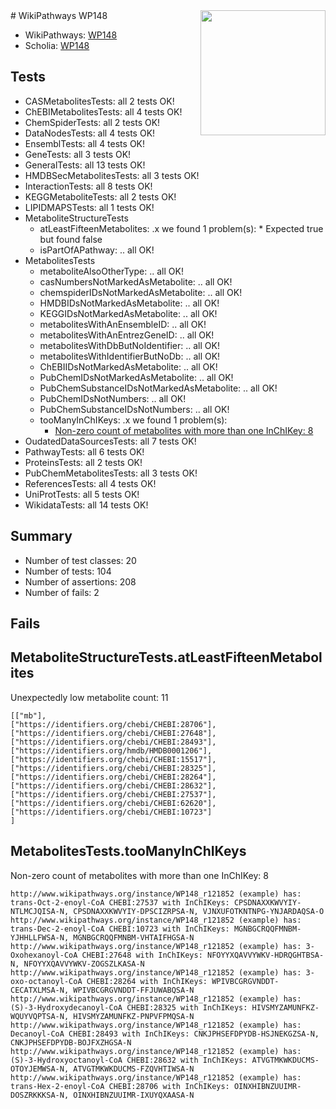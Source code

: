 <img style="float: right; width: 200px" src="https://upload.wikimedia.org/wikipedia/commons/thumb/8/83/Wplogo_with_text_500.png/640px-Wplogo_with_text_500.png" />
# WikiPathways WP148

* WikiPathways: [WP148](https://new.wikipathways.org/pathways/WP148)
* Scholia: [WP148](https://scholia.toolforge.org/wikipathways/WP148)
## Tests
* CASMetabolitesTests: all 2 tests OK!
* ChEBIMetabolitesTests: all 4 tests OK!
* ChemSpiderTests: all 2 tests OK!
* DataNodesTests: all 4 tests OK!
* EnsemblTests: all 4 tests OK!
* GeneTests: all 3 tests OK!
* GeneralTests: all 13 tests OK!
* HMDBSecMetabolitesTests: all 3 tests OK!
* InteractionTests: all 8 tests OK!
* KEGGMetaboliteTests: all 2 tests OK!
* LIPIDMAPSTests: all 1 tests OK!
* MetaboliteStructureTests
    * atLeastFifteenMetabolites: .x we found 1 problem(s):
            * Expected true but found false
    * isPartOfAPathway: .. all OK!
* MetabolitesTests
    * metaboliteAlsoOtherType: .. all OK!
    * casNumbersNotMarkedAsMetabolite: .. all OK!
    * chemspiderIDsNotMarkedAsMetabolite: .. all OK!
    * HMDBIDsNotMarkedAsMetabolite: .. all OK!
    * KEGGIDsNotMarkedAsMetabolite: .. all OK!
    * metabolitesWithAnEnsembleID: .. all OK!
    * metabolitesWithAnEntrezGeneID: .. all OK!
    * metabolitesWithDbButNoIdentifier: .. all OK!
    * metabolitesWithIdentifierButNoDb: .. all OK!
    * ChEBIIDsNotMarkedAsMetabolite: .. all OK!
    * PubChemIDsNotMarkedAsMetabolite: .. all OK!
    * PubChemSubstanceIDsNotMarkedAsMetabolite: .. all OK!
    * PubChemIDsNotNumbers: .. all OK!
    * PubChemSubstanceIDsNotNumbers: .. all OK!
    * tooManyInChIKeys: .x we found 1 problem(s):
        * [Non-zero count of metabolites with more than one InChIKey: 8](#a4e40385)
* OudatedDataSourcesTests: all 7 tests OK!
* PathwayTests: all 6 tests OK!
* ProteinsTests: all 2 tests OK!
* PubChemMetabolitesTests: all 3 tests OK!
* ReferencesTests: all 4 tests OK!
* UniProtTests: all 5 tests OK!
* WikidataTests: all 14 tests OK!


## Summary

* Number of test classes: 20
* Number of tests: 104
* Number of assertions: 208
* Number of fails: 2

## Fails

<a name="3b0f9385" />

## MetaboliteStructureTests.atLeastFifteenMetabolites

Unexpectedly low metabolite count: 11

```
[["mb"],
["https://identifiers.org/chebi/CHEBI:28706"],
["https://identifiers.org/chebi/CHEBI:27648"],
["https://identifiers.org/chebi/CHEBI:28493"],
["https://identifiers.org/hmdb/HMDB0001206"],
["https://identifiers.org/chebi/CHEBI:15517"],
["https://identifiers.org/chebi/CHEBI:28325"],
["https://identifiers.org/chebi/CHEBI:28264"],
["https://identifiers.org/chebi/CHEBI:28632"],
["https://identifiers.org/chebi/CHEBI:27537"],
["https://identifiers.org/chebi/CHEBI:62620"],
["https://identifiers.org/chebi/CHEBI:10723"]
]
```

<a name="a4e40385" />

## MetabolitesTests.tooManyInChIKeys

Non-zero count of metabolites with more than one InChIKey: 8
```
http://www.wikipathways.org/instance/WP148_r121852 (example) has: trans-Oct-2-enoyl-CoA CHEBI:27537 with InChIKeys: CPSDNAXXKWVYIY-NTLMCJQISA-N, CPSDNAXXKWVYIY-DPSCIZRPSA-N, VJNXUFOTKNTNPG-YNJARDAQSA-O
http://www.wikipathways.org/instance/WP148_r121852 (example) has: trans-Dec-2-enoyl-CoA CHEBI:10723 with InChIKeys: MGNBGCRQQFMNBM-YJHHLLFWSA-N, MGNBGCRQQFMNBM-VHTAIFHGSA-N
http://www.wikipathways.org/instance/WP148_r121852 (example) has: 3-Oxohexanoyl-CoA CHEBI:27648 with InChIKeys: NFOYYXQAVVYWKV-HDRQGHTBSA-N, NFOYYXQAVVYWKV-ZOGSZLKASA-N
http://www.wikipathways.org/instance/WP148_r121852 (example) has: 3-oxo-octanoyl-CoA CHEBI:28264 with InChIKeys: WPIVBCGRGVNDDT-CECATXLMSA-N, WPIVBCGRGVNDDT-FFJUWABQSA-N
http://www.wikipathways.org/instance/WP148_r121852 (example) has: (S)-3-Hydroxydecanoyl-CoA CHEBI:28325 with InChIKeys: HIVSMYZAMUNFKZ-WQUYVQPTSA-N, HIVSMYZAMUNFKZ-PNPVFPMQSA-N
http://www.wikipathways.org/instance/WP148_r121852 (example) has: Decanoyl-CoA CHEBI:28493 with InChIKeys: CNKJPHSEFDPYDB-HSJNEKGZSA-N, CNKJPHSEFDPYDB-BOJFXZHGSA-N
http://www.wikipathways.org/instance/WP148_r121852 (example) has: (S)-3-Hydroxyoctanoyl-CoA CHEBI:28632 with InChIKeys: ATVGTMKWKDUCMS-OTOYJEMWSA-N, ATVGTMKWKDUCMS-FZQVHTIWSA-N
http://www.wikipathways.org/instance/WP148_r121852 (example) has: trans-Hex-2-enoyl-CoA CHEBI:28706 with InChIKeys: OINXHIBNZUUIMR-DOSZRKKKSA-N, OINXHIBNZUUIMR-IXUYQXAASA-N
```

